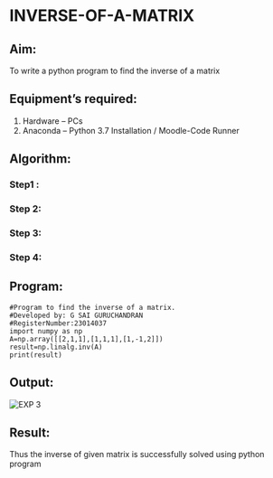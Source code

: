 # INVERSE-OF-A-MATRIX
## Aim:
To write a python program to find the inverse of a matrix
## Equipment’s required:
1. 	Hardware – PCs
2. 	Anaconda – Python 3.7 Installation / Moodle-Code Runner
## Algorithm:
### Step1 : 
### Step 2: 
### Step 3: 
### Step 4: 

## Program:
```
#Program to find the inverse of a matrix.
#Developed by: G SAI GURUCHANDRAN
#RegisterNumber:23014037
import numpy as np
A=np.array([[2,1,1],[1,1,1],[1,-1,2]])
result=np.linalg.inv(A)
print(result)
```
## Output:
![EXP 3](https://github.com/Saiguruchandran/INVERSE-OF-A-MATRIX/assets/144870946/2e4ba07f-310f-4420-80e0-7fdbb6f3751a)

## Result:
Thus the inverse of given matrix is successfully solved using python program

